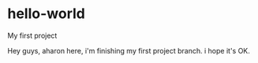 # hello-world
My first project

Hey guys,
aharon here, i'm finishing my first project branch.
i hope it's OK.



